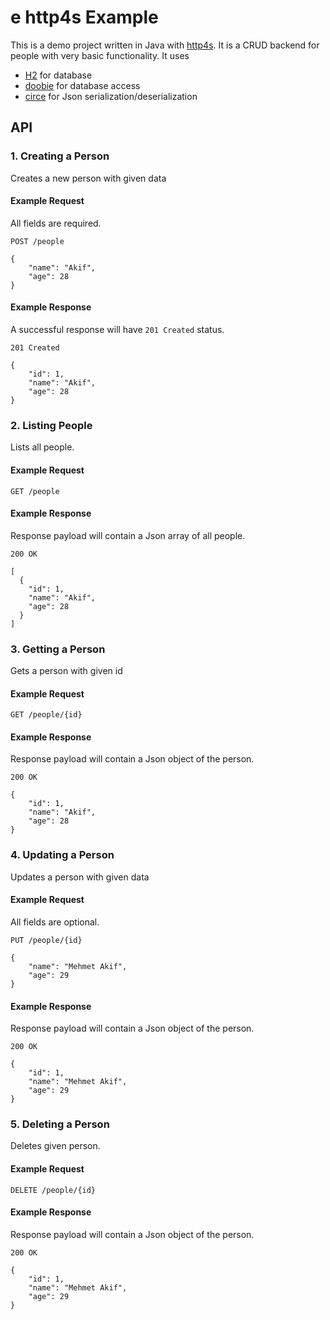 # e http4s Example

This is a demo project written in Java with [http4s](https://http4s.org/). It is a CRUD backend for people with very basic functionality. It uses

* [H2](https://www.h2database.com) for database
* [doobie](https://tpolecat.github.io/doobie) for database access
* [circe](https://circe.github.io/circe) for Json serialization/deserialization

## API

### 1. Creating a Person

Creates a new person with given data

#### Example Request

All fields are required.

```
POST /people

{
    "name": "Akif",
    "age": 28
}
```

#### Example Response

A successful response will have `201 Created` status.

```
201 Created

{
    "id": 1,
    "name": "Akif",
    "age": 28
}
```

### 2. Listing People

Lists all people.

#### Example Request

```
GET /people
```

#### Example Response

Response payload will contain a Json array of all people.

```
200 OK

[
  {
    "id": 1,
    "name": "Akif",
    "age": 28
  }
]
```

### 3. Getting a Person

Gets a person with given id

#### Example Request

```
GET /people/{id}
```

#### Example Response

Response payload will contain a Json object of the person.

```
200 OK

{
    "id": 1,
    "name": "Akif",
    "age": 28
}
```

### 4. Updating a Person

Updates a person with given data

#### Example Request

All fields are optional.

```
PUT /people/{id}

{
    "name": "Mehmet Akif",
    "age": 29
}
```

#### Example Response

Response payload will contain a Json object of the person.

```
200 OK

{
    "id": 1,
    "name": "Mehmet Akif",
    "age": 29
}
```

### 5. Deleting a Person

Deletes given person.

#### Example Request

```
DELETE /people/{id}
```

#### Example Response

Response payload will contain a Json object of the person.

```
200 OK

{
    "id": 1,
    "name": "Mehmet Akif",
    "age": 29
}
```

